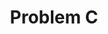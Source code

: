 ---
contest: Techporia
year: 2020
round: Final
problem: C
title: Problem C
pdf: contests/Techporia/2020/final/C - Problem C.pdf
---